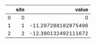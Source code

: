 |    |   site |               value |
|---:|-------:|--------------------:|
|  0 |      0 |   0                 |
|  1 |      1 | -11.297288182875496 |
|  2 |      2 | -12.390132492111672 |
